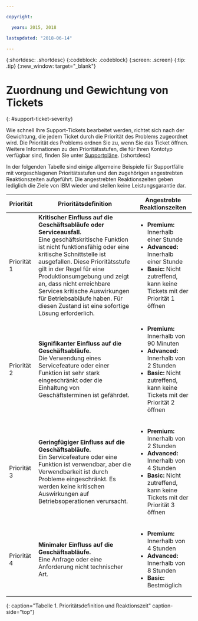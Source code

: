 ```yaml
---

copyright:

  years: 2015, 2018

lastupdated: "2018-06-14"

---
```



{:shortdesc: .shortdesc}
{:codeblock: .codeblock}
{:screen: .screen}
{:tip: .tip}
{:new_window: target="_blank"}


# Zuordnung und Gewichtung von Tickets
{: #support-ticket-severity}

Wie schnell Ihre Support-Tickets bearbeitet werden, richtet sich nach der Gewichtung, die jedem Ticket durch die Priorität des Problems zugeordnet wird. Die Priorität des Problems ordnen Sie zu, wenn Sie das Ticket öffnen. Weitere Informationen zu den Prioritätsstufen, die für Ihren Kontotyp verfügbar sind, finden Sie unter [Supportpläne](/docs/get-support/index.html).
{:shortdesc}

In der folgenden Tabelle sind einige allgemeine Beispiele für Supportfälle mit vorgeschlagenen Prioritätsstufen und den zugehörigen angestrebten Reaktionszeiten aufgeführt. Die angestrebten Reaktionszeiten geben lediglich die Ziele von IBM wieder und stellen keine Leistungsgarantie dar.

Priorität | Prioritätsdefinition | Angestrebte Reaktionszeiten
------|-------- | --- |
Priorität 1 | <strong>Kritischer Einfluss auf die Geschäftsabläufe oder Serviceausfall.</strong> <br> Eine geschäftskritische Funktion ist nicht funktionsfähig oder eine kritische Schnittstelle ist ausgefallen. Diese Prioritätsstufe gilt in der Regel für eine Produktionsumgebung und zeigt an, dass nicht erreichbare Services kritische Auswirkungen für Betriebsabläufe haben. Für diesen Zustand ist eine sofortige Lösung erforderlich. | <ul><li><strong>Premium:</strong> Innerhalb einer Stunde</li><li><strong>Advanced:</strong> Innerhalb einer Stunde</li><li><strong>Basic:</strong> Nicht zutreffend, kann keine Tickets mit der Priorität 1 öffnen</li></ul>  			   
Priorität 2 | <strong>Signifikanter Einfluss auf die Geschäftsabläufe.</strong> <br> Die Verwendung eines Servicefeature oder einer Funktion ist sehr stark eingeschränkt oder die Einhaltung von Geschäftsterminen ist gefährdet. | <ul><li><strong>Premium:</strong> Innerhalb von 90 Minuten </li><li><strong>Advanced:</strong> Innerhalb von 2 Stunden</li><li><strong>Basic:</strong> Nicht zutreffend, kann keine Tickets mit der Priorität 2 öffnen</li></ul>
Priorität 3 | <strong>Geringfügiger Einfluss auf die Geschäftsabläufe.</strong> <br> Ein Servicefeature oder eine Funktion ist verwendbar, aber die Verwendbarkeit ist durch Probleme eingeschränkt. Es werden keine kritischen Auswirkungen auf Betriebsoperationen verursacht. | <ul><li><strong>Premium:</strong> Innerhalb von 2 Stunden</li><li><strong>Advanced:</strong> Innerhalb von 4 Stunden</li><li><strong>Basic:</strong> Nicht zutreffend, kann keine Tickets mit der Priorität 3 öffnen</li></ul>
Priorität 4 | <strong>Minimaler Einfluss auf die Geschäftsabläufe.</strong> <br> Eine Anfrage oder eine Anforderung nicht technischer Art. | <ul><li><strong>Premium:</strong> Innerhalb von 4 Stunden</li><li><strong>Advanced:</strong> Innerhalb von 8 Stunden</li><li><strong>Basic:</strong> Bestmöglich</li></ul> 
{: caption="Tabelle 1. Prioritätsdefinition und Reaktionszeit" caption-side="top"}

